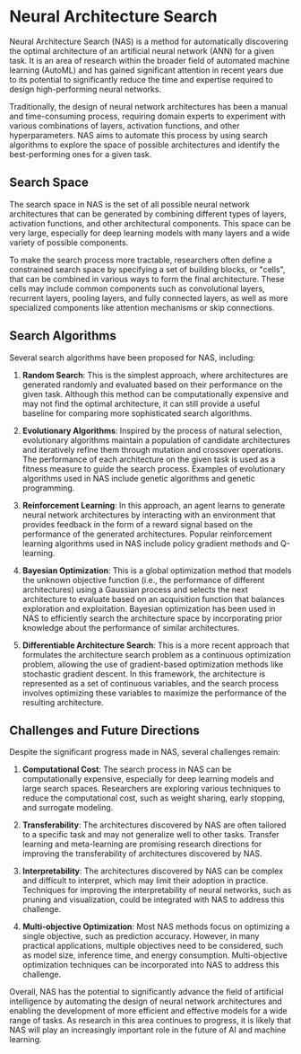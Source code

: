 # Neural Architecture Search

Neural Architecture Search (NAS) is a method for automatically discovering the optimal architecture of an artificial neural network (ANN) for a given task. It is an area of research within the broader field of automated machine learning (AutoML) and has gained significant attention in recent years due to its potential to significantly reduce the time and expertise required to design high-performing neural networks.

Traditionally, the design of neural network architectures has been a manual and time-consuming process, requiring domain experts to experiment with various combinations of layers, activation functions, and other hyperparameters. NAS aims to automate this process by using search algorithms to explore the space of possible architectures and identify the best-performing ones for a given task.

## Search Space

The search space in NAS is the set of all possible neural network architectures that can be generated by combining different types of layers, activation functions, and other architectural components. This space can be very large, especially for deep learning models with many layers and a wide variety of possible components.

To make the search process more tractable, researchers often define a constrained search space by specifying a set of building blocks, or "cells", that can be combined in various ways to form the final architecture. These cells may include common components such as convolutional layers, recurrent layers, pooling layers, and fully connected layers, as well as more specialized components like attention mechanisms or skip connections.

## Search Algorithms

Several search algorithms have been proposed for NAS, including:

1. **Random Search**: This is the simplest approach, where architectures are generated randomly and evaluated based on their performance on the given task. Although this method can be computationally expensive and may not find the optimal architecture, it can still provide a useful baseline for comparing more sophisticated search algorithms.

2. **Evolutionary Algorithms**: Inspired by the process of natural selection, evolutionary algorithms maintain a population of candidate architectures and iteratively refine them through mutation and crossover operations. The performance of each architecture on the given task is used as a fitness measure to guide the search process. Examples of evolutionary algorithms used in NAS include genetic algorithms and genetic programming.

3. **Reinforcement Learning**: In this approach, an agent learns to generate neural network architectures by interacting with an environment that provides feedback in the form of a reward signal based on the performance of the generated architectures. Popular reinforcement learning algorithms used in NAS include policy gradient methods and Q-learning.

4. **Bayesian Optimization**: This is a global optimization method that models the unknown objective function (i.e., the performance of different architectures) using a Gaussian process and selects the next architecture to evaluate based on an acquisition function that balances exploration and exploitation. Bayesian optimization has been used in NAS to efficiently search the architecture space by incorporating prior knowledge about the performance of similar architectures.

5. **Differentiable Architecture Search**: This is a more recent approach that formulates the architecture search problem as a continuous optimization problem, allowing the use of gradient-based optimization methods like stochastic gradient descent. In this framework, the architecture is represented as a set of continuous variables, and the search process involves optimizing these variables to maximize the performance of the resulting architecture.

## Challenges and Future Directions

Despite the significant progress made in NAS, several challenges remain:

1. **Computational Cost**: The search process in NAS can be computationally expensive, especially for deep learning models and large search spaces. Researchers are exploring various techniques to reduce the computational cost, such as weight sharing, early stopping, and surrogate modeling.

2. **Transferability**: The architectures discovered by NAS are often tailored to a specific task and may not generalize well to other tasks. Transfer learning and meta-learning are promising research directions for improving the transferability of architectures discovered by NAS.

3. **Interpretability**: The architectures discovered by NAS can be complex and difficult to interpret, which may limit their adoption in practice. Techniques for improving the interpretability of neural networks, such as pruning and visualization, could be integrated with NAS to address this challenge.

4. **Multi-objective Optimization**: Most NAS methods focus on optimizing a single objective, such as prediction accuracy. However, in many practical applications, multiple objectives need to be considered, such as model size, inference time, and energy consumption. Multi-objective optimization techniques can be incorporated into NAS to address this challenge.

Overall, NAS has the potential to significantly advance the field of artificial intelligence by automating the design of neural network architectures and enabling the development of more efficient and effective models for a wide range of tasks. As research in this area continues to progress, it is likely that NAS will play an increasingly important role in the future of AI and machine learning.
